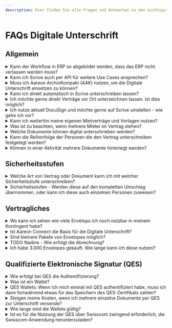 ```yaml
---
description: Hier finden Sie alle Fragen und Antworten zu den wichtigsten Themen.
---
```


# FAQs Digitale Unterschrift

## Allgemein

<details>

<summary>Kann der Workflow in ERP so abgebildet werden, dass das ERP nicht verlassen werden muss?</summary>

Ja, aber es muss das zu unterzeichnende Dokument final über die erhaltene Email signiert werden.

</details>

<details>

<summary>Kann ich Scrive auch per API für weitere Use Cases ansprechen?</summary>

Ja, bei individuellen Use Cases die nicht abdecket sind können Sie die Scrive API ([Dokumentation](https://apidocs.scrive.com/)) auch via Aareon Connect Low Code oder direkt ansprechen.

</details>

<details>

<summary>Muss ich Aareon ArchivKompakt (AAK) nutzen, um die Digitale Unterschrift einsetzen zu können?</summary>

Ja, eine Anbindung ArchivKompakt ist notwendig und aktuell werden keine anderen Archive oder DMS für die Digitale Unterschrift unterstützt.

</details>

<details>

<summary>Kann ich direkt automatisch in Scrive unterschreiben lassen?</summary>

Nein, Sie erhalten eine Email, damit die Verifizierung durchgeführt werden kann, wonach Sie unterzeichnen können.

</details>

<details>

<summary>Ich möchte gerne direkt Verträge vor Ort unterzeichnen lassen. Ist dies möglich?</summary>

Ja, mit der [#vor-ort-unterschrift](scrive-technologie-partner.md#vor-ort-unterschrift "mention").

</details>

<details>

<summary>Ich nutze aktuell DocuSign und möchte gerne auf Scrive umstellen - wie gehe ich vor?</summary>

Wenden Sie sich direkt an Ihren Account Manager.

</details>

<details>

<summary>Kann ich weiterhin meine eigenen Mietverträge und Vorlagen nutzen?</summary>

Ja, Sie nutzen ihre gewohnten Vorlagen und fügen lediglich sogenannte "Anchor Tags" in die Vorlagen ein, damit die Unterschrift und andere Informationen an der richtigen Stelle eingesetzt werden.

</details>

<details>

<summary>Was ist zu beachten, wenn mehrere Mieter im Vertrag stehen?</summary>

Jede Vertragspartei durchläuft den Unterschriftsprozess individuell. Dadurch können auch mehrere Mieter problemlos einen Vertrag unabhängig voneinander unterzeichnen. Der endgültige Vertrag wird erst archiviert, wenn alle Parteien unterschrieben haben.

</details>

<details>

<summary>Welche Dokumente können digital unterschrieben werden?</summary>

Komplett integriert können je nach ERP entweder alle Dokumente oder Dokumente die auf Mietverträgen basieren unterschrieben werden, weiter Details:[#funktionsumfang-und-roadmap-je-erp](erps/#funktionsumfang-und-roadmap-je-erp "mention").

Alle Dokumente, unabhängig vom ERP, können zudem direkt in Scrive mit [#standalone-nutzung-ohne-erp-system](scrive-technologie-partner.md#standalone-nutzung-ohne-erp-system "mention") unterschrieben werden.

</details>

<details>

<summary>Kann die Reihenfolge der Personen die den Vertrag unterschreiben festgelegt werden?</summary>

Dies ist Teil der Roadmap ( [#funktionsumfang-und-roadmap-je-erp](erps/#funktionsumfang-und-roadmap-je-erp "mention")) und aktuell noch nicht möglich.

</details>

<details>

<summary>Können in einer Aktivität mehrere Dokumente hinterlegt werden?</summary>

Ja, sie können z.B. folgende Dokumente in einer Aktivität hinterlegen und somit als Teil von einem Umschlag senden:

1. Mietvertrag&#x20;
   1. inkl. Hausordnung (Bestandteil des Mietvertrags)
2. Wohngeberbescheinigung&#x20;
3. Beitrittserklärung (Mitgliedsantrag Genossenschaft)
4. SEPA Lastschriftmandat&#x20;

</details>

## Sicherheitsstufen

<details>

<summary>Welche Art von Vertrag oder Dokument kann ich mit welcher Sicherheitsstufe unterschreiben?</summary>

Dies ist grundsätzlich Ihnen überlassen, wir empfehlen folgende Handhabung: [#wann-sollte-die-qes-genutzt-werden](scrive-technologie-partner.md#wann-sollte-die-qes-genutzt-werden "mention").

</details>

<details>

<summary>Sicherheitsstufen - Werden diese auf den kompletten Umschlag übernommen, oder kann ich diese auch einzelnen Personen zuweisen?</summary>

Die Sicherheitsstufe gilt für alle Personen eines Umschlags.

</details>

## Vertragliches

<details>

<summary>Wo kann ich sehen wie viele Envelops ich noch nutzbar in meinem Kontingent habe?</summary>

Sie können jederzeit Ihre aktuelle Nutzung im [Scrive Dashboard](https://scrive.com/new/dashboard) einsehen.

</details>

<details>

<summary>Ist Aareon Connect die Basis für die Digitale Unterschrift?</summary>

Ja, Aareon Connect ist quasi der "App Store" von Aareon und daher allgemein das Portal, das die Basis für integrierte Drittsoftware bildet.

</details>

<details>

<summary>Sind kleinere Pakete von Envelopes möglich?</summary>

Ja, das kleinste mögliche Paket ist 100.

</details>

<details>

<summary>TODO Nadine - Wie erfolgt die Abrechnung?</summary>

Rechnungs-Beispiele

</details>

<details>

<summary>Ich habe 3.000 Envelopes gekauft. Wie lange kann ich diese nutzen?</summary>

Die Envelopes können im Standard ein Jahr genutzt werden.

</details>

## Qualifizierte Elektronische Signatur (QES)

<details>

<summary>Wie erfolgt bei QES die Authentifizierung?</summary>

Der Unterzeichner kann sich entweder per Video-Identifkation, Selfie-Ident oder persönlich vor Ort authentifizieren (weitere Details: [#ablauf-von-qes-in-scrive](scrive-technologie-partner.md#ablauf-von-qes-in-scrive "mention")).

</details>

<details>

<summary>Was ist ein Wallet?</summary>

Ein Wallet erlaubt es Ihnen eine einmal gemachte erfolgreiche Video- oder Selfie-Identifikation in Form eines Zertifikats in einer App für zukünftige Legitimationen zu speichern.

</details>

<details>

<summary>QES Wallets: Wenn ich mich einmal mit QES authentifiziert habe, muss ich dann fortwährend etwas für das Speichern des QES-Zertifikats zahlen?</summary>

Nein, es entstehen keine laufenden Kosten. Es entstehen lediglich vorgangsbezogene Kosten je nach Art der Legitimation unterschiedlich hoch sein können.

</details>

<details>

<summary>Steigen meine Kosten, wenn ich mehrere einzelne Dokumente per QES zur Unterschrift versende?</summary>

Ja, jedes einzelne Dokument kostet die QES-Gebühr. Um Kosten zu reduzieren und den Workflow Ihrer Unterschreiber optimal zu gestalten, empfehlen wir alle einzelnen zu unterschreibenden Dokumente in einem PDF zusammen zu fassen.

</details>

<details>

<summary>Wie lange sind die Wallets gültig?</summary>

Dies hängt von der Art der initialen Legitimation ab und ist zwischen 2 und 5 Jahren:

* SRS Videoidentifizierung - bis 5 Jahre
* RA App - bis 5 Jahre&#x20;
* SRS Selfie-Ident - bis 2 Jahre

</details>

<details>

<summary>Ist es für die Nutzung der QES über Swisscom zwingend erforderlich, die Swisscom-Anwendung herunterzuladen?</summary>

Nein, Benutzer können sich entweder über die App oder per SMS authentifizieren.

</details>
